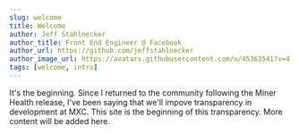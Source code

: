 ```yaml
---
slug: welcome
title: Welcome
author: Jeff Stahlnecker
author_title: Front End Engineer @ Facebook
author_url: https://github.com/jeffstahlnecker
author_image_url: https://avatars.githubusercontent.com/u/45363541?v=4
tags: [welcome, intro]
---
```


It's the beginning. Since I returned to the community following the Miner Health release, I've been saying that we'll impove transparency in development at MXC. This site is the beginning of this transparency. More content will be added here.
